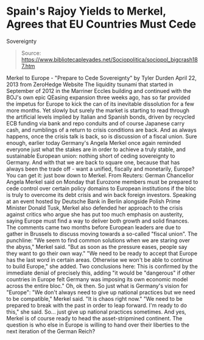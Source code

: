 # Spain's Rajoy Yields to Merkel, Agrees that EU Countries Must Cede 
Sovereignty

> Source: https://www.bibliotecapleyades.net/Sociopolitica/sociopol_bigcrash187.htm

Merkel to Europe - "Prepare to Cede Sovereignty"
by Tyler Durden
April 22, 2013
from
ZeroHedge Website
The liquidity tsunami that started in
September of 2012 in the Marriner Eccles building and continued with the
BOJ's own epic QEasing expansion three weeks ago, has so far provided
the impetus for Europe to kick the can of its inevitable
dissolution for a few more months.
Yet slowly but surely the market is starting
to read through the artificial levels implied by Italian and Spanish
bonds, driven by recycled ECB funding via bank and repo conduits and of
course Japanese carry cash, and rumblings of a return to crisis
conditions are back.
And as always happens, once the crisis talk
is back, so is discussion of a fiscal union.
Sure enough, earlier today Germany's Angela
Merkel once again reminded everyone just what the stakes are in order to
achieve a truly stable, and sustainable European union:
nothing short of ceding sovereignty to
Germany.
And with that we are back to square one,
because that has always been the trade off - want a unified, fiscally
and monetarily, Europe? You can get it: just bow down to Merkel.
From
Reuters:
German
Chancellor Angela Merkel said on Monday that Eurozone members must
be prepared to cede control over certain policy domains to European
institutions if the bloc is truly to overcome its debt crisis and
win back foreign investors.
Speaking at an event hosted by Deutsche
Bank in Berlin alongside Polish Prime Minister Donald Tusk, Merkel
also defended her approach to the crisis against critics who argue
she has put too much emphasis on austerity, saying Europe must find
a way to deliver both growth and solid finances.
The comments came two months before
European leaders are due to gather in Brussels to discuss moving
towards a so-called "fiscal union".
The punchline:
"We
seem to find common solutions when we are staring over the abyss,"
Merkel said. "But as soon as the pressure eases, people say they
want to go their own way."
"We need to be ready to accept that
Europe has the last word in certain areas. Otherwise we won't be
able to continue to build Europe," she added.
Two conclusions here:
This is confirmed by the immediate denial of
precisely this, adding "it would be
"dangerous" if other countries in Europe felt Germany was imposing its
own economic model across the entire bloc."
Oh, ok then.
So just what is Germany's vision for
"Europe":
"We don't always need to give up
national practices but we need to be compatible," Merkel said. "It
is chaos right now."
"We need to be prepared to break with
the past in order to leap forward. I'm ready to do this," she said.
So... just give up national practices
sometimes.
And yes, Merkel is of course ready to head
the asset-stripmined continent.
The question is who else in Europe
is willing to hand over their liberties to the next iteration of the
German Reich?
